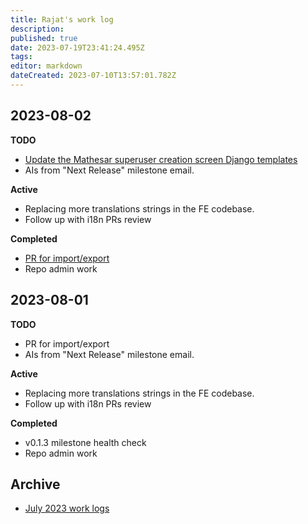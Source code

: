```yaml
---
title: Rajat's work log
description:
published: true
date: 2023-07-19T23:41:24.495Z
tags:
editor: markdown
dateCreated: 2023-07-10T13:57:01.782Z
---
```


## 2023-08-02

**TODO**

- [Update the Mathesar superuser creation screen Django templates](https://github.com/centerofci/mathesar/issues/3056)
- AIs from "Next Release" milestone email.

**Active**

- Replacing more translations strings in the FE codebase.
- Follow up with i18n PRs review

**Completed**

- [PR for import/export](https://github.com/centerofci/mathesar/pull/3123)
- Repo admin work

## 2023-08-01

**TODO**

- PR for import/export
- AIs from "Next Release" milestone email.

**Active**

- Replacing more translations strings in the FE codebase.
- Follow up with i18n PRs review

**Completed**

- v0.1.3 milestone health check
- Repo admin work

## Archive

- [July 2023 work logs](/team/worklogs/rajat/2023-07.md)
